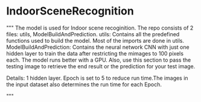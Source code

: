 # IndoorSceneRecognition
"""
The model is used for Indoor scene recoginition. The repo consists of 2 files: utils, ModelBuildAndPrediction. 
utils: Contains all the predefined functions used to build the model. Most of the imports are done in utils. 
ModelBuildAndPrediction: Contains the neural network CNN with just one hidden layer to train the data after restricting the mimages to 100 pixels each. The model runs better with a GPU. Also, use this section to pass the testing image to retrieve the end result or the prediction for your test image.

Details: 1 hidden layer. Epoch is set to 5 to reduce run time.The images in the input dataset also determines the run time for each Epoch.

"""
